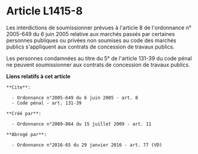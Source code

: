 # Article L1415-8

Les interdictions de soumissionner prévues à l'article 8 de l'ordonnance n° 2005-649 du 6 juin 2005 relative aux marchés
passés par certaines personnes publiques ou privées non soumises au code des marchés publics s'appliquent aux contrats de
concession de travaux publics. 

Les personnes condamnées au titre du 5° de l'article 131-39 du code pénal ne peuvent soumissionner aux contrats de concession
de travaux publics.

**Liens relatifs à cet article**

	**Cite**:

	  - Ordonnance n°2005-649 du 6 juin 2005 - art. 8
	  - Code pénal - art. 131-39

	**Créé par**:

	  - Ordonnance n°2009-864 du 15 juillet 2009 - art. 11

	**Abrogé par**:

	  - Ordonnance n°2016-65 du 29 janvier 2016 - art. 77 (VD)
